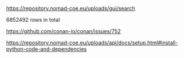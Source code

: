 #

https://repository.nomad-coe.eu/uploads/gui/search


6852492 rows in total

https://github.com/conan-io/conan/issues/752

https://repository.nomad-coe.eu/uploads/api/docs/setup.html#install-python-code-and-dependencies